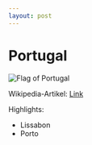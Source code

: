 ```yaml
---
layout: post
---
```


# Portugal

![Flag of Portugal](https://upload.wikimedia.org/wikipedia/commons/thumb/5/5c/Flag_of_Portugal.svg/300px-Flag_of_Portugal.svg.png)

Wikipedia-Artikel: [Link](https://en.wikipedia.org/wiki/Portugal)

Highlights:
- Lissabon
- Porto
